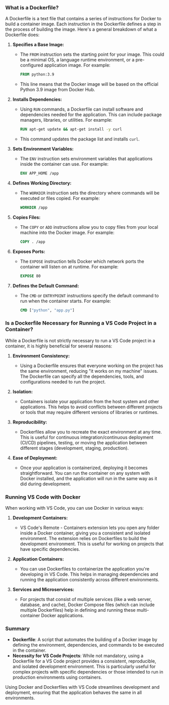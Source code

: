 ### What is a Dockerfile?

A Dockerfile is a text file that contains a series of instructions for Docker to build a container image. Each instruction in the Dockerfile defines a step in the process of building the image. Here's a general breakdown of what a Dockerfile does:

1. **Specifies a Base Image:**
   - The `FROM` instruction sets the starting point for your image. This could be a minimal OS, a language runtime environment, or a pre-configured application image. For example:
     ```dockerfile
     FROM python:3.9
     ```
   - This line means that the Docker image will be based on the official Python 3.9 image from Docker Hub.

2. **Installs Dependencies:**
   - Using `RUN` commands, a Dockerfile can install software and dependencies needed for the application. This can include package managers, libraries, or utilities. For example:
     ```dockerfile
     RUN apt-get update && apt-get install -y curl
     ```
   - This command updates the package list and installs `curl`.

3. **Sets Environment Variables:**
   - The `ENV` instruction sets environment variables that applications inside the container can use. For example:
     ```dockerfile
     ENV APP_HOME /app
     ```

4. **Defines Working Directory:**
   - The `WORKDIR` instruction sets the directory where commands will be executed or files copied. For example:
     ```dockerfile
     WORKDIR /app
     ```

5. **Copies Files:**
   - The `COPY` or `ADD` instructions allow you to copy files from your local machine into the Docker image. For example:
     ```dockerfile
     COPY . /app
     ```

6. **Exposes Ports:**
   - The `EXPOSE` instruction tells Docker which network ports the container will listen on at runtime. For example:
     ```dockerfile
     EXPOSE 80
     ```

7. **Defines the Default Command:**
   - The `CMD` or `ENTRYPOINT` instructions specify the default command to run when the container starts. For example:
     ```dockerfile
     CMD ["python", "app.py"]
     ```

### Is a Dockerfile Necessary for Running a VS Code Project in a Container?

While a Dockerfile is not strictly necessary to run a VS Code project in a container, it is highly beneficial for several reasons:

1. **Environment Consistency:**
   - Using a Dockerfile ensures that everyone working on the project has the same environment, reducing "it works on my machine" issues. The Dockerfile can specify all the dependencies, tools, and configurations needed to run the project.

2. **Isolation:**
   - Containers isolate your application from the host system and other applications. This helps to avoid conflicts between different projects or tools that may require different versions of libraries or runtimes.

3. **Reproducibility:**
   - Dockerfiles allow you to recreate the exact environment at any time. This is useful for continuous integration/continuous deployment (CI/CD) pipelines, testing, or moving the application between different stages (development, staging, production).

4. **Ease of Deployment:**
   - Once your application is containerized, deploying it becomes straightforward. You can run the container on any system with Docker installed, and the application will run in the same way as it did during development.

### Running VS Code with Docker

When working with VS Code, you can use Docker in various ways:

1. **Development Containers:**
   - VS Code's Remote - Containers extension lets you open any folder inside a Docker container, giving you a consistent and isolated environment. The extension relies on Dockerfiles to build the development environment. This is useful for working on projects that have specific dependencies.

2. **Application Containers:**
   - You can use Dockerfiles to containerize the application you're developing in VS Code. This helps in managing dependencies and running the application consistently across different environments.

3. **Services and Microservices:**
   - For projects that consist of multiple services (like a web server, database, and cache), Docker Compose files (which can include multiple Dockerfiles) help in defining and running these multi-container Docker applications.

### Summary

- **Dockerfile**: A script that automates the building of a Docker image by defining the environment, dependencies, and commands to be executed in the container.
- **Necessity for VS Code Projects**: While not mandatory, using a Dockerfile for a VS Code project provides a consistent, reproducible, and isolated development environment. This is particularly useful for complex projects with specific dependencies or those intended to run in production environments using containers.

Using Docker and Dockerfiles with VS Code streamlines development and deployment, ensuring that the application behaves the same in all environments.